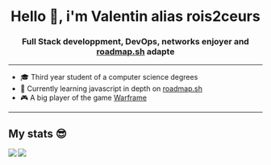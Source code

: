 <h1 align="center"> Hello 🫡, i'm Valentin alias rois2ceurs </h1>
<h3 align="center">  Full Stack developpment, DevOps, networks enjoyer and <a href="https://github.com/kamranahmedse/developer-roadmap">roadmap.sh</a> adapte</h3>
<hr>
<ul>
    <li>
        🎓 Third year student of a computer science degrees
    </li>
    <li>
        🔬 Currently learning javascript in depth on <a href="https://github.com/kamranahmedse/developer-roadmap">roadmap.sh</a> 
    </li>
    <li>
        🎮 A big player of the game <a href="https://warframe.com/">Warframe</a> 
    </li>
</ul>
<hr>
<h2>My stats 😎</h2>
<p><img align="left" src="https://github-readme-stats-valentins-projects-37a4eb8d.vercel.app/api?username=rois2coeurs&show_icons=true&theme=dark&layout=compact&hide_border=true"></p>
<p><img src="https://github-readme-stats-valentins-projects-37a4eb8d.vercel.app/api/top-langs/?username=rois2coeurs&theme=dark&layout=compact&hide_border=true"></p>
